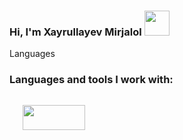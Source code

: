 ### Hi, I'm Xayrullayev Mirjalol <img src="https://media0.giphy.com/media/gM5qFksULw54NMWyry/giphy.gif?cid=ecf05e47xhzfwht1l0im5mwjv2dzg8fnv60i5uuzj4ch3l08&rid=giphy.gif&ct=s" width="40"/><br/>

Languages

### Languages and tools I work with:
<code>
   <img src="[https://encrypted-tbn0.gstatic.com/images?q=tbn:ANd9GcTLysaamzIf789q7FqjfpSi8jqWTtzRmt7VrV8PHNe8bCjMEYbpyyVEVPxoT5rpTV_ME0g&usqp=CAU](https://encrypted-tbn0.gstatic.com/images?q=tbn:ANd9GcRi-KPKX_R519MEfzZ0du64bKkUMqbOwRiXdCSlTLzVHWZRtyJD8P1wjGLTwU5M-bZwMGk&usqp=CAU)" width="100" height="40" />
  
<code/>
